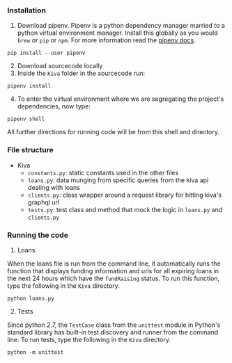 ### Installation
1. Download pipenv. Pipenv is a python dependency manager married to a python virtual environment manager. Install this globally as you would `brew` or `pip` or `npm`. For more information read the [pipenv docs](http://docs.pipenv.org/en/latest/basics.html#installing-pipenv).

```
pip install --user pipenv
```

2. Download sourcecode locally
3. Inside the `Kiva` folder in the sourcecode run:

```
pipenv install
```

4. To enter the virtual environment where we are segregating the project's dependencies, now type:

```
pipenv shell
```

All further directions for running code will be from this shell and directory.

### File structure

- Kiva
  - `constants.py`: static constants used in the other files
  - `loans.py`: data munging from specific queries from the kiva api dealing with loans
  - `clients.py`: class wrapper around a request library for hitting kiva's graphql url
  - `tests.py`: test class and method that mock the logic in `loans.py` and `clients.py`

### Running the code

1. Loans

When the loans file is run from the command line, it automatically runs the function that displays funding information and urls for all expiring loans in the next 24 hours which have the `fundRaising` status. To run this function, type the following in the `Kiva` directory. 

```
python loans.py
```

2. Tests

Since python 2.7, the `TestCase` class from the `unittest` module in Python's standard library has built-in test discovery and runner from the command line. To run tests, type the following in the `Kiva` directory.

```
python -m unittest
```


